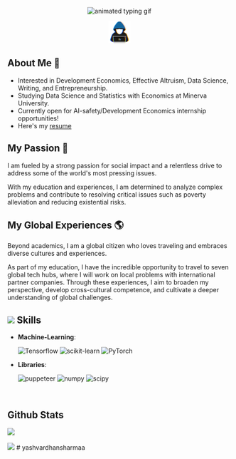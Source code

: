 <div align="center">

  ![animated typing gif](https://readme-typing-svg.herokuapp.com?font=Time+New+Roman&color=cyan&size=25&duration=2500&pause=1500&center=true&vCenter=true&width=600&height=70&lines=Hey,+I+am+Yashvardhan!+👋;)
  
</div>

<p align="center">
	
  <img src="https://github.com/0xAbdulKhalid/0xAbdulKhalid/raw/main/assets/mdImages/about_me.gif" width="50px">
</p>

## <b>About Me</b> 🙋
- Interested in Development Economics, Effective Altruism, Data Science, Writing, and Entrepreneurship.
- Studying Data Science and Statistics with Economics at Minerva University.
- Currently open for AI-safety/Development Economics internship opportunities!
- Here's my [resume](https://docs.google.com/document/d/1sDXooVxdB1W3AEIkn47rsm_WUqd5BJ0hgH2lwmZD3dg/edit?usp=sharing)

## <b>My Passion</b> 🔆
I am fueled by a strong passion for social impact and a relentless drive to address some of the world's most pressing issues. 

With my education and experiences, I am determined to analyze complex problems and contribute to resolving critical issues such as poverty alleviation and reducing existential risks.

## <b>My Global Experiences</b>    🌎
Beyond academics, I am a global citizen who loves traveling and embraces diverse cultures and experiences. 

As part of my education, I have the incredible opportunity to travel to seven global tech hubs, where I will work on local problems with international partner companies. Through these experiences, I aim to broaden my perspective, develop cross-cultural competence, and cultivate a deeper understanding of global challenges.

## <img src="https://media2.giphy.com/media/QssGEmpkyEOhBCb7e1/giphy.gif?cid=ecf05e47a0n3gi1bfqntqmob8g9aid1oyj2wr3ds3mg700bl&rid=giphy.gif" width ="25"><b> Skills</b>

- **Machine-Learning**:
	
    ![Tensorflow](https://img.shields.io/badge/TensorFlow-FF6F00?style=for-the-badge&logo=tensorflow&logoColor=white)
    <img src="https://a11ybadges.com/badge?logo=scikitlearn" alt="scikit-learn" height="28"/>
    <img src="https://a11ybadges.com/badge?logo=pytorch" alt="PyTorch" height="28"/>

- **Libraries**:
	
	<img src="https://a11ybadges.com/badge?logo=pandas" alt="puppeteer" height="28"/>
	<img src="https://a11ybadges.com/badge?logo=numpy" alt="numpy" height="28"/>
	<img src="https://a11ybadges.com/badge?logo=scipy" alt="scipy" height="28"/>

<br>

## **Github Stats**
[![](https://github-readme-stats.vercel.app/api?username=yashvardhansharmaa&hide=contribs,prs&theme=github_dark)](https://github.com/anuraghazra/github-readme-stats)

<img src="https://user-images.githubusercontent.com/73097560/115834477-dbab4500-a447-11eb-908a-139a6edaec5c.gif">
# yashvardhansharmaa
